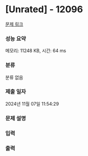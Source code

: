 # [Unrated]  - 12096 

[문제 링크](https://www.acmicpc.net/problem/12096) 

### 성능 요약

메모리: 11248 KB, 시간: 64 ms

### 분류

분류 없음

### 제출 일자

2024년 11월 07일 11:54:29

### 문제 설명

<p></p>

### 입력 

 <p></p>

### 출력 

 <p></p>

